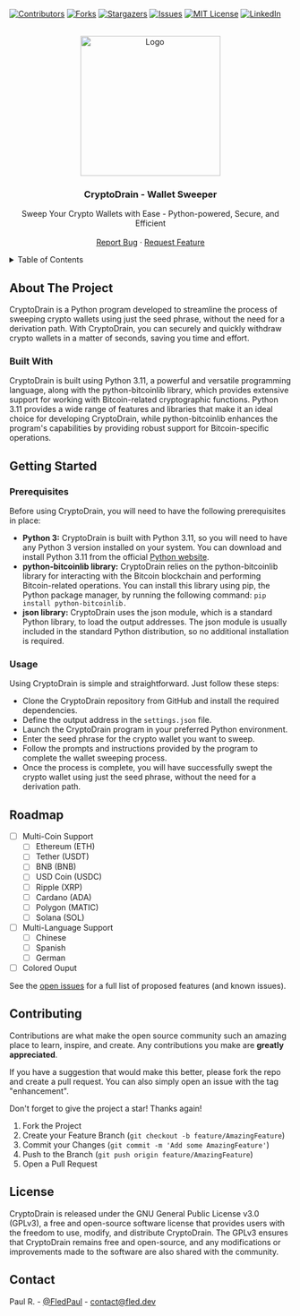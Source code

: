 [![Contributors][contributors-shield]][contributors-url]
[![Forks][forks-shield]][forks-url]
[![Stargazers][stars-shield]][stars-url]
[![Issues][issues-shield]][issues-url]
[![MIT License][license-shield]][license-url]
[![LinkedIn][linkedin-shield]][linkedin-url]


<!-- PROJECT LOGO -->
<br />
<div align="center">
  <a href="https://github.com/fledpaul/cryptodrain">
    <img src="https://i.ibb.co/4R6mHTZ/cryptodrain.png" alt="Logo" width="250" height="250">
  </a>

  <h3 align="center">CryptoDrain - Wallet Sweeper</h3>

  <p align="center">
  Sweep Your Crypto Wallets with Ease - Python-powered, Secure, and Efficient
    <br />
    <br />
    <a href="https://github.com/FledPaul/CryptoDrain/issues/new">Report Bug</a>
    ·
    <a href="https://github.com/FledPaul/CryptoDrain/issues/new">Request Feature</a>
  </p>
</div>


<!-- TABLE OF CONTENTS -->
<details>
  <summary>Table of Contents</summary>
  <ol>
    <li>
      <a href="#about-the-project">About The Project</a>
      <ul>
        <li><a href="#built-with">Built With</a></li>
      </ul>
    </li>
    <li>
      <a href="#getting-started">Getting Started</a>
      <ul>
        <li><a href="#prerequisites">Prerequisites</a></li>
        <li><a href="#usage">Usage</a></li>
      </ul>
    </li>
    <li><a href="#roadmap">Roadmap</a></li>
    <li><a href="#contributing">Contributing</a></li>
    <li><a href="#license">License</a></li>
    <li><a href="#contact">Contact</a></li>
  </ol>
</details>


## About The Project
CryptoDrain is a Python program developed to streamline the process of sweeping crypto wallets using just the seed phrase, without the need for a derivation path. With CryptoDrain, you can securely and quickly withdraw crypto wallets in a matter of seconds, saving you time and effort.


### Built With
CryptoDrain is built using Python 3.11, a powerful and versatile programming language, along with the python-bitcoinlib library, which provides extensive support for working with Bitcoin-related cryptographic functions. Python 3.11 provides a wide range of features and libraries that make it an ideal choice for developing CryptoDrain, while python-bitcoinlib enhances the program's capabilities by providing robust support for Bitcoin-specific operations.


## Getting Started

### Prerequisites
Before using CryptoDrain, you will need to have the following prerequisites in place:
* **Python 3:** CryptoDrain is built with Python 3.11, so you will need to have any Python 3 version installed on your system. You can download and install Python 3.11 from the official [Python website](https://www.python.org/).
* **python-bitcoinlib library:** CryptoDrain relies on the python-bitcoinlib library for interacting with the Bitcoin blockchain and performing Bitcoin-related operations. You can install this library using pip, the Python package manager, by running the following command: `pip install python-bitcoinlib.`
* **json library:** CryptoDrain uses the json module, which is a standard Python library, to load the output addresses. The json module is usually included in the standard Python distribution, so no additional installation is required.


### Usage
Using CryptoDrain is simple and straightforward. Just follow these steps:
* Clone the CryptoDrain repository from GitHub and install the required dependencies.
* Define the output address in the `settings.json` file.
* Launch the CryptoDrain program in your preferred Python environment.
* Enter the seed phrase for the crypto wallet you want to sweep.
* Follow the prompts and instructions provided by the program to complete the wallet sweeping process.
* Once the process is complete, you will have successfully swept the crypto wallet using just the seed phrase, without the need for a derivation path.


## Roadmap
- [ ] Multi-Coin Support
    - [ ] Ethereum (ETH)
    - [ ] Tether (USDT)
    - [ ] BNB (BNB)
    - [ ] USD Coin (USDC)
    - [ ] Ripple (XRP)
    - [ ] Cardano (ADA)
    - [ ] Polygon (MATIC)
    - [ ] Solana (SOL)
- [ ] Multi-Language Support
    - [ ] Chinese
    - [ ] Spanish
    - [ ] German
- [ ] Colored Ouput

See the [open issues](https://github.com/fledpaul/cryptodrain/issues) for a full list of proposed features (and known issues).


## Contributing
Contributions are what make the open source community such an amazing place to learn, inspire, and create. Any contributions you make are **greatly appreciated**.

If you have a suggestion that would make this better, please fork the repo and create a pull request. You can also simply open an issue with the tag "enhancement".

Don't forget to give the project a star! Thanks again!

1. Fork the Project
2. Create your Feature Branch (`git checkout -b feature/AmazingFeature`)
3. Commit your Changes (`git commit -m 'Add some AmazingFeature'`)
4. Push to the Branch (`git push origin feature/AmazingFeature`)
5. Open a Pull Request


## License
CryptoDrain is released under the GNU General Public License v3.0 (GPLv3), a free and open-source software license that provides users with the freedom to use, modify, and distribute CryptoDrain. The GPLv3 ensures that CryptoDrain remains free and open-source, and any modifications or improvements made to the software are also shared with the community.


## Contact
Paul R. - [@FledPaul](https://twitter.com/fledpaul) - contact@fled.dev


<!-- MARKDOWN LINKS & IMAGES -->
<!-- https://www.markdownguide.org/basic-syntax/#reference-style-links -->
[contributors-shield]: https://img.shields.io/github/contributors/fledpaul/cryptodrain.svg?style=for-the-badge
[contributors-url]: https://github.com/fledpaul/cryptodrain/graphs/contributors
[forks-shield]: https://img.shields.io/github/forks/fledpaul/cryptodrain.svg?style=for-the-badge
[forks-url]: https://github.com/fledpaul/cryptodrain/network/members
[stars-shield]: https://img.shields.io/github/stars/fledpaul/cryptodrain.svg?style=for-the-badge
[stars-url]: https://github.com/fledpaul/cryptodrain/stargazers
[issues-shield]: https://img.shields.io/github/issues/fledpaul/cryptodrain.svg?style=for-the-badge
[issues-url]: https://github.com/fledpaul/cryptodrain/issues
[license-shield]: https://img.shields.io/github/license/fledpaul/cryptodrain.svg?style=for-the-badge
[license-url]: https://github.com/fledpaul/cryptodrain/blob/master/LICENSE.txt
[linkedin-shield]: https://img.shields.io/badge/-LinkedIn-black.svg?style=for-the-badge&logo=linkedin&colorB=555
[linkedin-url]: https://www.linkedin.com/in/paul-roder-2aa747239
[product-screenshot]: images/screenshot.png
[Python]: https://img.shields.io/badge/Python-3-blue.svg
